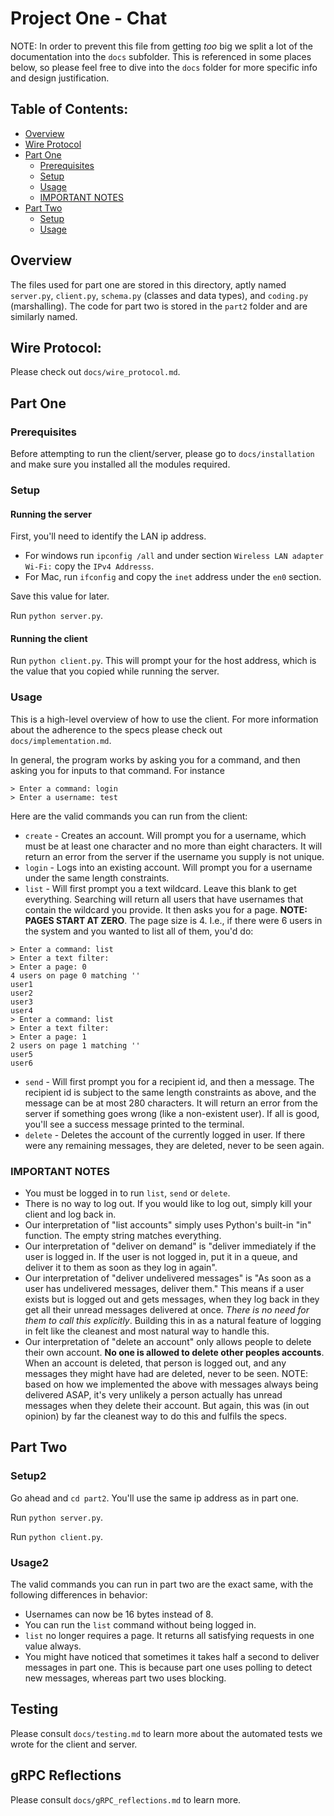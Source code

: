 # Project One - Chat

NOTE: In order to prevent this file from getting _too_ big we split a lot of the documentation into the `docs` subfolder. This is referenced in some places below, so please feel free to dive into the `docs` folder for more specific info and design justification.

## Table of Contents:

- [Overview](#overview)
- [Wire Protocol](#wire-protocol)
- [Part One](#part-one)
  - [Prerequisites](#prerequisites)
  - [Setup](#setup)
  - [Usage](#usage)
  - [IMPORTANT NOTES](#important-notes)
- [Part Two](#part-two)
  - [Setup](#setup2)
  - [Usage](#usage2)

## Overview

The files used for part one are stored in this directory, aptly named `server.py`, `client.py`, `schema.py` (classes and data types), and `coding.py` (marshalling). The code for part two is stored in the `part2` folder and are similarly named.

## Wire Protocol:

Please check out `docs/wire_protocol.md`.

## Part One

### Prerequisites

Before attempting to run the client/server, please go to `docs/installation` and make sure you installed all the modules required.

### Setup

#### Running the server

First, you'll need to identify the LAN ip address.

- For windows run `ipconfig /all` and under section `Wireless LAN adapter Wi-Fi:` copy the `IPv4 Addresss`.
- For Mac, run `ifconfig` and copy the `inet` address under the `en0` section.

Save this value for later.

Run `python server.py`.

#### Running the client

Run `python client.py`. This will prompt your for the host address, which is the value that you copied while running the server.

### Usage

This is a high-level overview of how to use the client. For more information about the adherence to the specs please check out `docs/implementation.md`.

In general, the program works by asking you for a command, and then asking you for inputs to that command. For instance

```
> Enter a command: login
> Enter a username: test
```

Here are the valid commands you can run from the client:

- `create` - Creates an account. Will prompt you for a username, which must be at least one character and no more than eight characters. It will return an error from the server if the username you supply is not unique.
- `login` - Logs into an existing account. Will prompt you for a username under the same length constraints.
- `list` - Will first prompt you a text wildcard. Leave this blank to get everything. Searching will return all users that have usernames that contain the wildcard you provide. It then asks you for a page. **NOTE: PAGES START AT ZERO**. The page size is 4. I.e., if there were 6 users in the system and you wanted to list all of them, you'd do:

```
> Enter a command: list
> Enter a text filter:
> Enter a page: 0
4 users on page 0 matching ''
user1
user2
user3
user4
> Enter a command: list
> Enter a text filter:
> Enter a page: 1
2 users on page 1 matching ''
user5
user6
```

- `send` - Will first prompt you for a recipient id, and then a message. The recipient id is subject to the same length constraints as above, and the message can be at most 280 characters. It will return an error from the server if something goes wrong (like a non-existent user). If all is good, you'll see a success message printed to the terminal.
- `delete` - Deletes the account of the currently logged in user. If there were any remaining messages, they are deleted, never to be seen again.

### IMPORTANT NOTES

- You must be logged in to run `list`, `send` or `delete`.
- There is no way to log out. If you would like to log out, simply kill your client and log back in.
- Our interpretation of "list accounts" simply uses Python's built-in "in" function. The empty string matches everything.
- Our interpretation of "deliver on demand" is "deliver immediately if the user is logged in. If the user is not logged in, put it in a queue, and deliver it to them as soon as they log in again".
- Our interpretation of "deliver undelivered messages" is "As soon as a user has undelivered messages, deliver them." This means if a user exists but is logged out and gets messages, when they log back in they get all their unread messages delivered at once. _There is no need for them to call this explicitly_. Building this in as a natural feature of logging in felt like the cleanest and most natural way to handle this.
- Our interpretation of "delete an account" only allows people to delete their own account. **No one is allowed to delete other peoples accounts**. When an account is deleted, that person is logged out, and any messages they might have had are deleted, never to be seen. NOTE: based on how we implemented the above with messages always being delivered ASAP, it's very unlikely a person actually has unread messages when they delete their account. But again, this was (in out opinion) by far the cleanest way to do this and fulfils the specs.

## Part Two

### Setup2

Go ahead and `cd part2`. You'll use the same ip address as in part one.

Run `python server.py`.

Run `python client.py`.

### Usage2

The valid commands you can run in part two are the exact same, with the following differences in behavior:

- Usernames can now be 16 bytes instead of 8.
- You can run the `list` command without being logged in.
- `list` no longer requires a page. It returns all satisfying requests in one value always.
- You might have noticed that sometimes it takes half a second to deliver messages in part one. This is because part one uses polling to detect new messages, whereas part two uses blocking.

## Testing

Please consult `docs/testing.md` to learn more about the automated tests we wrote for the client and server.

## gRPC Reflections

Please consult `docs/gRPC_reflections.md` to learn more.
